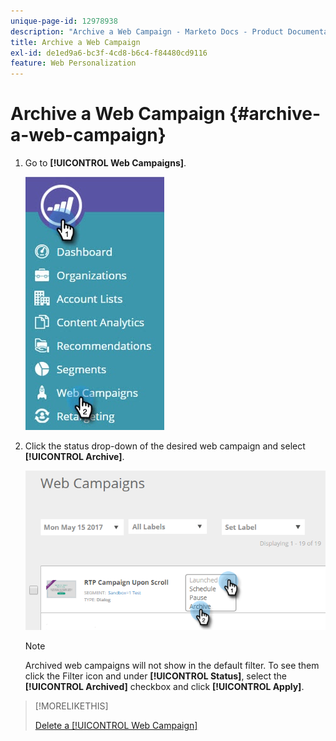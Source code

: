 ```yaml
---
unique-page-id: 12978938
description: "Archive a Web Campaign - Marketo Docs - Product Documentation"
title: Archive a Web Campaign
exl-id: de1ed9a6-bc3f-4cd8-b6c4-f84480cd9116
feature: Web Personalization
---
```

# Archive a Web Campaign {#archive-a-web-campaign}

1. Go to **[!UICONTROL Web Campaigns]**.

   ![](assets/one.jpg)

1. Click the status drop-down of the desired web campaign and select **[!UICONTROL Archive]**.

   ![](assets/two-3.png)

   >[!NOTE]
   >
   >Archived web campaigns will not show in the default filter. To see them click the Filter icon and under **[!UICONTROL Status]**, select the **[!UICONTROL Archived]** checkbox and click **[!UICONTROL Apply]**.

>[!MORELIKETHIS]
>
>[Delete a [!UICONTROL Web Campaign]](/help/marketo/product-docs/web-personalization/working-with-web-campaigns/delete-a-web-campaign.md)
